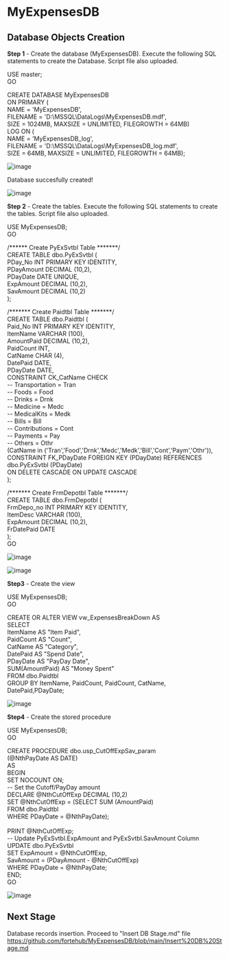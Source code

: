 # **MyExpensesDB**

**Database Objects Creation**
----------------------------------------------------------------------------------------------------------------------------------

**Step 1** - Create the database (MyExpensesDB). Execute the following SQL statements to create the Database. Script file also uploaded.

USE master;                                                  <br/>
GO

CREATE DATABASE MyExpensesDB                                  <br/>
ON PRIMARY (                                                  <br/>
    NAME = 'MyExpensesDB',                                    <br/>
    FILENAME = 'D:\MSSQL\DataLogs\MyExpensesDB.mdf',          <br/>
    SIZE = 1024MB, MAXSIZE = UNLIMITED, FILEGROWTH = 64MB)                                                            
LOG ON (                                                      <br/>
    NAME = 'MyExpensesDB_log',                                <br/>
    FILENAME = 'D:\MSSQL\DataLogs\MyExpensesDB_log.mdf',      <br/>
    SIZE = 64MB, MAXSIZE = UNLIMITED, FILEGROWTH = 64MB);     <br/>

![image](https://user-images.githubusercontent.com/95063830/157047148-bbbc9cdb-5dac-415f-84f1-14eaaea6d425.png)

Database succesfully created!

![image](https://user-images.githubusercontent.com/95063830/157047315-946e482d-0bb8-4054-83ac-6fe6ab01dfd9.png)


**Step 2** - Create the tables. Execute the following SQL statements to create the tables. Script file also uploaded.

USE MyExpensesDB;                                           <br/>
GO

/****** Create PyExSvtbl Table *******/                         <br/>
CREATE TABLE dbo.PyExSvtbl (                                    <br/>
    PDay_No     INT PRIMARY KEY IDENTITY,                                           
    PDayAmount	DECIMAL (10,2),                                 <br/>
    PDayDate    DATE UNIQUE,                                    <br/>
    ExpAmount	DECIMAL (10,2),                                 <br/>
    SavAmount	DECIMAL (10,2)                                  <br/>
);                                                              <br/>
                        
/******* Create Paidtbl Table *******/                          <br/>
CREATE TABLE dbo.Paidtbl (                                      <br/>
    Paid_No		INT PRIMARY KEY IDENTITY,                       <br/>
    ItemName	VARCHAR (100),                                  <br/>
    AmountPaid	DECIMAL (10,2),                                 <br/>
    PaidCount	INT,                                            <br/>
    CatName		CHAR (4),                                       <br/>
    DatePaid	DATE,                                           <br/>
    PDayDate	DATE,                                           <br/>
CONSTRAINT  CK_CatName CHECK                                    
     -- Transportation = Tran                                              
     -- Foods          = Food                                   <br/>
     -- Drinks         = Drnk                                   <br/>
     -- Medicine       = Medc                                      
     -- MedicalKits    = Medk                                   <br/>
     -- Bills          = Bill                                   <br/>
     -- Contributions  = Cont                                   <br/>
     -- Payments       = Pay                                    <br/> 
     -- Others         = Othr                                   <br/>
        (CatName in ('Tran','Food','Drnk','Medc','Medk','Bill','Cont','Paym','Othr')),  <br/>
CONSTRAINT FK_PDayDate FOREIGN KEY (PDayDate) REFERENCES dbo.PyExSvtbl (PDayDate)       <br/>
    ON DELETE CASCADE ON UPDATE CASCADE                                                 <br/>
);                                                                                      <br/>   

/******* Create FrmDepotbl Table *******/                                                                                          
CREATE TABLE dbo.FrmDepotbl (                                                           <br/>
    FrmDepo_no	INT PRIMARY KEY IDENTITY,                                               <br/>
    ItemDesc	VARCHAR (100),                                                          <br/>
    ExpAmount	DECIMAL (10,2),                                                         <br/>
    FrDatePaid	DATE                                                                    <br/>
);                                                                                      <br/>
GO                                                                                      <br/>


![image](https://user-images.githubusercontent.com/95063830/157194423-5f4b5849-0c63-4510-925c-71d495352022.png)

![image](https://user-images.githubusercontent.com/95063830/157194509-d89d4b74-840a-4d1b-8d70-a538da9f25cf.png)
 <br/>

**Step3** - Create the view 

USE MyExpensesDB;                                           <br/>
GO

CREATE OR ALTER VIEW vw_ExpensesBreakDown AS                <br/>
    SELECT                                                    
    ItemName		AS "Item Paid",                         <br/>
    PaidCount	    AS "Count",                             <br/>
    CatName	        AS "Category",	                        <br/>
    DatePaid        AS "Spend Date",	                    <br/>
    PDayDate	    AS "PayDay Date",                       <br/>
 SUM(AmountPaid)   	AS "Money Spent"                        <br/>
 FROM dbo.Paidtbl                                           <br/>
 GROUP BY ItemName, PaidCount, PaidCount, CatName, DatePaid,PDayDate;       <br/>

![image](https://user-images.githubusercontent.com/95063830/157197670-cb77473a-23d0-4c1b-af05-28f00dd9aaa6.png)
 <br/>

**Step4** - Create the stored procedure

USE MyExpensesDB;                                           <br/>
GO

CREATE PROCEDURE dbo.usp_CutOffExpSav_param                 <br/>
(@NthPayDate AS DATE)                                       <br/>
AS                                                          <br/>
BEGIN                                                       <br/>
SET NOCOUNT ON;                                             <br/>
    -- Set the Cutoff/PayDay amount                                                  
    DECLARE @NthCutOffExp DECIMAL (10,2)                    <br/>
    SET @NthCutOffExp = (SELECT SUM (AmountPaid)            <br/>
                         FROM dbo.Paidtbl                   <br/>
                         WHERE PDayDate =  @NthPayDate);    <br/>                                                               
    PRINT @NthCutOffExp;                                    <br/>
    -- Update PyExSvtbl.ExpAmount and PyExSvtbl.SavAmount Column    <br/>
    UPDATE dbo.PyExSvtbl                                                               
    SET     ExpAmount = @NthCutOffExp,                                 
            SavAmount = (PDayAmount - @NthCutOffExp)                   
    WHERE   PDayDate = @NthPayDate;                                 <br/>
END;                                                                <br/>
GO    

![image](https://user-images.githubusercontent.com/95063830/157201113-d16374b1-5f6f-4a25-87ed-dcba2f7ec0e0.png)
 <br/>


**Next Stage**
----------------------------------------------------------------------------------------------------------------------------------
Database records insertion. Proceed to "Insert DB Stage.md" file
 <br/>
https://github.com/fortehub/MyExpensesDB/blob/main/Insert%20DB%20Stage.md
